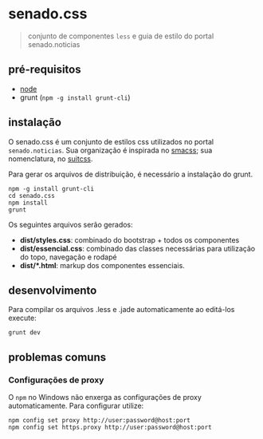 # senado.css

> conjunto de componentes `less` e guia de estilo do portal senado.noticias

## pré-requisitos
* [node](https://iojs.org)
* grunt (`npm -g install grunt-cli`)

## instalação

O senado.css é um conjunto de estilos css utilizados no portal `senado.noticias`. Sua organização é inspirada no
[smacss](http://smacss.com); sua nomenclatura, no [suitcss](http://suitcss.github.io/).

Para gerar os arquivos de distribuição, é necessário a instalação do grunt.

    npm -g install grunt-cli
    cd senado.css
    npm install
    grunt

Os seguintes arquivos serão gerados:

* **dist/styles.css**: combinado do bootstrap + todos os componentes
* **dist/essencial.css**: combinado das classes necessárias para utilização do topo, navegação e rodapé
* **dist/*.html**: markup dos componentes essenciais.

## desenvolvimento
Para compilar os arquivos .less e .jade automaticamente ao editá-los execute:

    grunt dev


## problemas comuns
### Configurações de proxy
O `npm` no Windows não enxerga as configurações de proxy automaticamente. Para configurar utilize:

    npm config set proxy http://user:password@host:port
    npm config set https.proxy http://user:password@host:port
    